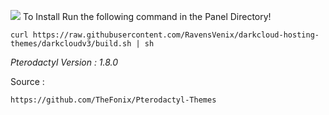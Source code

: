 ![](https://i.postimg.cc/SKvK6GDv/Capture.png?)
To Install Run the following command in the Panel Directory!
```
curl https://raw.githubusercontent.com/RavensVenix/darkcloud-hosting-themes/darkcloudv3/build.sh | sh
```

*Pterodactyl Version : 1.8.0*

Source :
```
https://github.com/TheFonix/Pterodactyl-Themes
```
